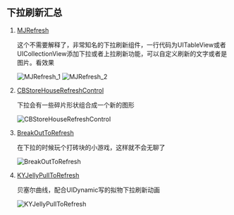 ## 下拉刷新汇总

1. [MJRefresh](https://github.com/CoderMJLee/MJRefresh)
    
    这个不需要解释了，非常知名的下拉刷新组件，一行代码为UITableView或者UICollectionView添加下拉或者上拉刷新功能，可以自定义刷新的文字或者是图片。看效果

    ![MJRefresh_1](https://supergithuber.github.io/img/MJRefresh_1.gif)
    ![MJRefresh_2](https://supergithuber.github.io/img/MJRefresh_2.gif)
    
2. [CBStoreHouseRefreshControl](https://github.com/coolbeet/CBStoreHouseRefreshControl)

    下拉会有一些碎片形状组合成一个新的图形
    
    ![CBStoreHouseRefreshControl](https://supergithuber.github.io/img/CBStoreHouseRefreshControl.gif)
    
3. [BreakOutToRefresh](https://github.com/dasdom/BreakOutToRefresh)

    在下拉的时候玩个打砖块的小游戏，这样就不会无聊了
    
    ![BreakOutToRefresh](https://supergithuber.github.io/img/BreakOutToRefresh.gif)
    
4. [KYJellyPullToRefresh](https://github.com/KittenYang/KYJellyPullToRefresh)

    贝塞尔曲线，配合UIDynamic写的拟物下拉刷新动画
    
    ![KYJellyPullToRefresh](https://supergithuber.github.io/img/KYJellyPullToRefresh.gif)